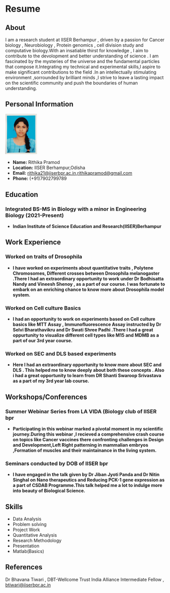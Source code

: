 
# Resume

## About 
I am a research student at IISER Berhampur , driven by a passion for Cancer biology ,
Neurobiology , Protein genomics , cell division study and computative biology.With an insatiable thirst for
knowledge , I aim to contribute to the devolopment and better understanding of
science . I am fascinated by the mysteries of the universe and the fundamental
particles that compose it.Integrating my technical and experimental skills,I aspire to
make significant contributions to the field .In an intellectually stimulating environment
,sorrounded by brilliant minds ,I strive to leave a lasting impact on the scientific
community and push the boundaries of human understanding.

## Personal Information
<img src="https://github.com/RITHIKA-PRAMO/RITHIKA-PRAMO/blob/f17fcf8f5ebb16bfeb5f33cba6e833ed762d4eb7/IMG_1392.png" alt="Alt text" width="100" height="(108">


- **Name:** Rithika Pramod
- **Location:** IISER Berhampur,Odisha
- **Email:** rithika21@iiserbpr.ac.in,rithikapramod@gmail.com
- **Phone:** (+91)7902799789
  



## Education
### Integrated BS-MS in Biology with a minor in Engineering Biology (2021-Present)
- **Indian Institute of Science Education and Research(IISER)Berhampur**


## Work Experience
### Worked on traits of Drosophila
- **I have worked on experiments about quantitative traits , Polytene Chromosomes,
Different crosses between Drosophila melanogaster .There I had an extraordinary
opportunity to work under Dr Bodhisatta Nandy and Vineesh Shenoy , as a part of our
course. I was fortunate to embark on an enriching chance to know more about
Drosophila model system.**
  
  
### Worked on Cell culture Basics
- **I had an opportunity to work on experiments based on Cell culture basics like MTT
Assay , Immunofluorescence Assay instructed by Dr Selvi Bharathavikru and Dr
Swati Shree Padhi .There I had a great oppurtunity to visualize different cell types like
M15 and MDMB as a part of our 3rd year course.**


### Worked on SEC and DLS based experiments
- **Here I had an extraordinary opportunity to know more about SEC and DLS . This
helped me to know deeply about both these concepts . Also i had a great opportunity
to learn from DR Shanti Swaroop Srivastava as a part of my 3rd year lab course.**

## Workshops/Conferences
### Summer Webinar Series from LA VIDA (Biology club of IISER bpr
- **Participating in this webinar marked a pivotal moment in my scientific
journey.During this webinar ,I recieved a comprehensive crash course on topics like
Cancer vaccines there confronting challenges in Design and Development,Left Right
patterning in mammalian embryos ,Formation of muscles and their maintainance in
the living system.** 
  
### Seminars conducted by DOB of IISER bpr 
- **I have engaged in the talk given by Dr Jiban Jyoti Panda and Dr Nitin Singhal on Nano
therapeutics and Reducing PCK-1 gene expression as a part of CSDAB
Programme.This talk helped me a lot to indulge more into beauty of Biological
Science.**

## Skills
- Data Analysis
- Problem solving
- Project Work
- Quantitative Analysis
- Research Methodology
- Presentation
- Matlab(Basics)
  

## References
Dr Bhavana Tiwari , DBT-Wellcome Trust India Alliance Intermediate Fellow , btiwari@iiserbpr.ac.in
